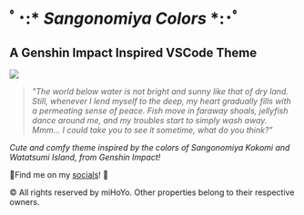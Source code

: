 
# ﾟ･:* *Sangonomiya Colors* *:･ﾟ
## A Genshin Impact Inspired VSCode Theme

![](https://64.media.tumblr.com/bf2e033fb7c21b8ae6fb9a8435752cb2/be73464eac2e48dc-60/s540x810/53e9f573e3de78b5bd652260ed5c9526379d5cd3.gif)

> *"The world below water is not bright and sunny like that of dry land. Still, whenever I lend myself to the deep, my heart gradually fills with a permeating sense of peace. Fish move in faraway shoals, jellyfish dance around me, and my troubles start to simply wash away. Mmm... I could take you to see it sometime, what do you think?"*

*Cute and comfy theme inspired by the colors of Sangonomiya Kokomi and Watatsumi Island, from Genshin Impact!*

🌊Find me on my [socials](https://linktr.ee/cprn)! 🌊

© All rights reserved by miHoYo. Other properties belong to their respective owners.
